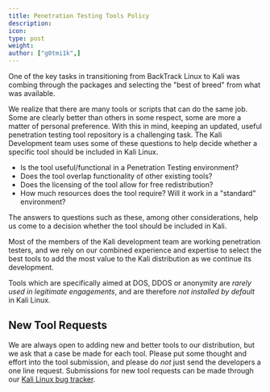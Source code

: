 ```yaml
---
title: Penetration Testing Tools Policy
description:
icon:
type: post
weight:
author: ["g0tmi1k",]
---
```


One of the key tasks in transitioning from BackTrack Linux to Kali was combing through the packages and selecting the "best of breed" from what was available.

We realize that there are many tools or scripts that can do the same job. Some are clearly better than others in some respect, some are more a matter of personal preference. With this in mind, keeping an updated, useful penetration testing tool repository is a challenging task. The Kali Development team uses some of these questions to help decide whether a specific tool should be included in Kali Linux.

- Is the tool useful/functional in a Penetration Testing environment?
- Does the tool overlap functionality of other existing tools?
- Does the licensing of the tool allow for free redistribution?
- How much resources does the tool require? Will it work in a "standard" environment?

The answers to questions such as these, among other considerations, help us come to a decision whether the tool should be included in Kali.

Most of the members of the Kali development team are working penetration testers, and we rely on our combined experience and expertise to select the best tools to add the most value to the Kali distribution as we continue its development.

Tools which are specifically aimed at DOS, DDOS or anonymity are _rarely used in legitimate engagements_, and are therefore _not installed by default_ in Kali Linux.

## New Tool Requests

We are always open to adding new and better tools to our distribution, but we ask that a case be made for each tool. Please put some thought and effort into the tool submission, and please do _not_ just send the developers a one line request. Submissions for new tool requests can be made through our [Kali Linux bug tracker](https://bugs.kali.org/).
